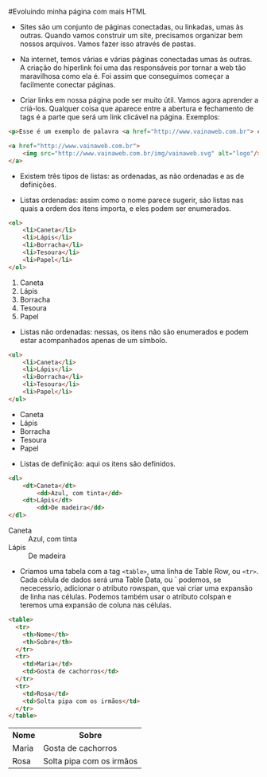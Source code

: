 #Evoluindo minha página com mais HTML

- Sites são um conjunto de páginas conectadas, ou linkadas, umas às outras. Quando vamos construir um site, precisamos organizar bem nossos arquivos. Vamos fazer isso através de pastas.

- Na internet, temos várias e várias páginas conectadas umas às outras. A criação do hiperlink foi uma das responsáveis por tornar a web tão maravilhosa como ela é. Foi assim que conseguimos começar a facilmente conectar páginas. 

- Criar links em nossa página pode ser muito útil. Vamos agora aprender a criá-los. Qualquer coisa que aparece entre a abertura e fechamento de tags <a> é a parte que será um link clicável na página. Exemplos:

```html
<p>Esse é um exemplo de palavra <a href="http://www.vainaweb.com.br"> clicável </a>.</p>
```

```html
<a href="http://www.vainaweb.com.br">
    <img src="http://www.vainaweb.com.br/img/vainaweb.svg" alt="logo"/>
</a>
```

- Existem três tipos de listas: as ordenadas, as não ordenadas e as de definições.

- Listas ordenadas: assim como o nome parece sugerir, são listas nas quais a ordem dos itens importa, e eles podem ser enumerados.

```html
<ol>
    <li>Caneta</li>
    <li>Lápis</li>
    <li>Borracha</li>
    <li>Tesoura</li>
    <li>Papel</li>
</ol>
```

<ol>
    <li>Caneta</li>
    <li>Lápis</li>
    <li>Borracha</li>
    <li>Tesoura</li>
    <li>Papel</li>
</ol>

- Listas não ordenadas: nessas, os itens não são enumerados e podem estar acompanhados apenas de um símbolo.

```html
<ul>
    <li>Caneta</li>
    <li>Lápis</li>
    <li>Borracha</li>
    <li>Tesoura</li>
    <li>Papel</li>
</ul>
```
<ul>
    <li>Caneta</li>
    <li>Lápis</li>
    <li>Borracha</li>
    <li>Tesoura</li>
    <li>Papel</li>
</ul>

- Listas de definição: aqui os itens são definidos.

```html
<dl>
    <dt>Caneta</dt>
        <dd>Azul, com tinta</dd>
    <dt>Lápis</dt>
        <dd>De madeira</dd>
</dl>
```

<dl>
    <dt>Caneta</dt>
        <dd>Azul, com tinta</dd>
    <dt>Lápis</dt>
        <dd>De madeira</dd>
</dl>

- Criamos uma tabela com a tag `<table>`, uma linha de Table Row, ou `<tr>`. Cada célula de dados será uma Table Data, ou `<td> podemos, se nececessrio, adicionar o atributo rowspan, que vai criar uma expansão de linha nas células. Podemos também usar o atributo colspan e teremos uma expansão de coluna nas células.

```html
<table>
  <tr>
    <th>Nome</th>
    <th>Sobre</th>
  </tr>
  <tr>
    <td>Maria</td>
    <td>Gosta de cachorros</td>
  </tr>
  <tr>
    <td>Rosa</td>
    <td>Solta pipa com os irmãos</td>
  </tr>
</table>
```
<table>
  <tr>
    <th>Nome</th>
    <th>Sobre</th>
  </tr>
  <tr>
    <td>Maria</td>
    <td>Gosta de cachorros</td>
  </tr>
  <tr>
    <td>Rosa</td>
    <td>Solta pipa com os irmãos</td>
  </tr>
</table>
